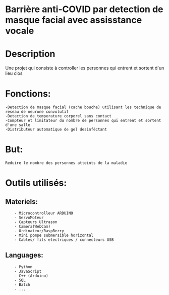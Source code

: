 # Barrière anti-COVID par detection de masque facial avec assisstance vocale
# Description #
Une projet qui consiste à controller les personnes qui entrent et sortent d'un lieu clos

# Fonctions:
    -Detection de masque facial (cache bouche) utilisant les technique de reseau de neurone convolutif
    -Detection de temperature corporel sans contact
    -Compteur et limitateur du nombre de personnes qui entrent et sortent d'une salle
    -Distributeur automatique de gel desinféctant

# But:
    Reduire le nombre des personnes atteints de la maladie

# Outils utilisés:
##   Materiels:
        - Microcontrolleur ARDUINO
        - ServoMoteur
        - Capteurs Ultrason
        - Camera(WebCam)
        - Ordinateur/RaspBerry
        - Mini pompe submersible horizontal
        - Cables/ fils electriques / connecteurs USB


##   Languages:
        - Python
        - JavaScript
        - C++ (Arduino)
        - SQL
        - Batch
        - ...